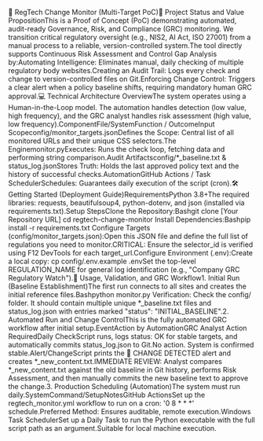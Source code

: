 🚨 RegTech Change Monitor (Multi-Target PoC)🎯 Project Status and Value PropositionThis is a Proof of Concept (PoC) demonstrating automated, audit-ready Governance, Risk, and Compliance (GRC) monitoring. We transition critical regulatory oversight (e.g., NIS2, AI Act, ISO 27001) from a manual process to a reliable, version-controlled system.The tool directly supports Continuous Risk Assessment and Control Gap Analysis by:Automating Intelligence: Eliminates manual, daily checking of multiple regulatory body websites.Creating an Audit Trail: Logs every check and change to version-controlled files on Git.Enforcing Change Control: Triggers a clear alert when a policy baseline shifts, requiring mandatory human GRC approval.💻 Technical Architecture OverviewThe system operates using a Human-in-the-Loop model. The automation handles detection (low value, high frequency), and the GRC analyst handles risk assessment (high value, low frequency).ComponentFile/SystemFunction / OutcomeInput Scopeconfig/monitor_targets.jsonDefines the Scope: Central list of all monitored URLs and their unique CSS selectors.The Enginemonitor.pyExecutes: Runs the check loop, fetching data and performing string comparison.Audit Artifactsconfig/*_baseline.txt & status_log.jsonStores Truth: Holds the last approved policy text and the history of successful checks.AutomationGitHub Actions / Task SchedulerSchedules: Guarantees daily execution of the script (cron).🛠️ Getting Started (Deployment Guide)RequirementsPython 3.8+The required libraries: requests, beautifulsoup4, python-dotenv, and json (installed via requirements.txt).Setup StepsClone the Repository:Bashgit clone [Your Repository URL]
cd regtech-change-monitor
Install Dependencies:Bashpip install -r requirements.txt
Configure Targets (config/monitor_targets.json):Open this JSON file and define the full list of regulations you need to monitor.CRITICAL: Ensure the selector_id is verified using F12 DevTools for each target_url.Configure Environment (.env):Create a local copy: cp config/.env.example .envSet the top-level REGULATION_NAME for general log identification (e.g., "Company GRC Regulatory Watch").🚀 Usage, Validation, and GRC Workflow1. Initial Run (Baseline Establishment)The first run connects to all sites and creates the initial reference files.Bashpython monitor.py
Verification: Check the config/ folder. It should contain multiple unique *_baseline.txt files and status_log.json with entries marked "status": "INITIAL_BASELINE".2. Automated Run and Change ControlThis is the fully automated GRC workflow after initial setup.EventAction by AutomationGRC Analyst Action RequiredDaily CheckScript runs, logs status: OK for stable targets, and automatically commits status_log.json to Git.No action. System is confirmed stable.Alert/ChangeScript prints the 🚨 CHANGE DETECTED alert and creates *_new_content.txt.IMMEDIATE REVIEW: Analyst compares *_new_content.txt against the old baseline in Git history, performs Risk Assessment, and then manually commits the new baseline text to approve the change.3. Production Scheduling (Automation)The system must run daily.SystemCommand/SetupNotesGitHub ActionsSet up the regtech_monitor.yml workflow to run on a cron: '0 8 * * *' schedule.Preferred Method: Ensures auditable, remote execution.Windows Task SchedulerSet up a Daily Task to run the Python executable with the full script path as an argument.Suitable for local machine execution.
